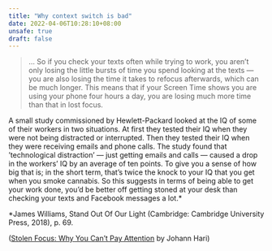 ```yaml
---
title: "Why context switch is bad"
date: 2022-04-06T10:28:10+08:00
unsafe: true
draft: false
---
```


> ... So if you check your texts often while trying to work, you aren’t only losing the little bursts of time you spend looking at the texts — you are also losing the time it takes to refocus afterwards, which can be much longer. This means that if your Screen Time shows you are using your phone four hours a day, you are losing much more time than that in lost focus.

A small study commissioned by Hewlett-Packard looked at the IQ of some of their workers in two situations. At first they tested their IQ when they were not being distracted or interrupted. Then they tested their IQ when they were receiving emails and phone calls. The study found that ’technological distraction’ — just getting emails and calls — caused a drop in the workers’ IQ by an average of ten points. To give you a sense of how big that is; in the short term, that’s twice the knock to your IQ that you get when you smoke cannabis. So this suggests in terms of being able to get your work done, you’d be better off getting stoned at your desk than checking your texts and Facebook messages a lot.*

*James Williams, Stand Out Of Our Light (Cambridge: Cambridge University Press, 2018), p. 69.

([Stolen Focus: Why You Can’t Pay Attention](https://www.goodreads.com/book/show/57933306-stolen-focus) by Johann Hari)
